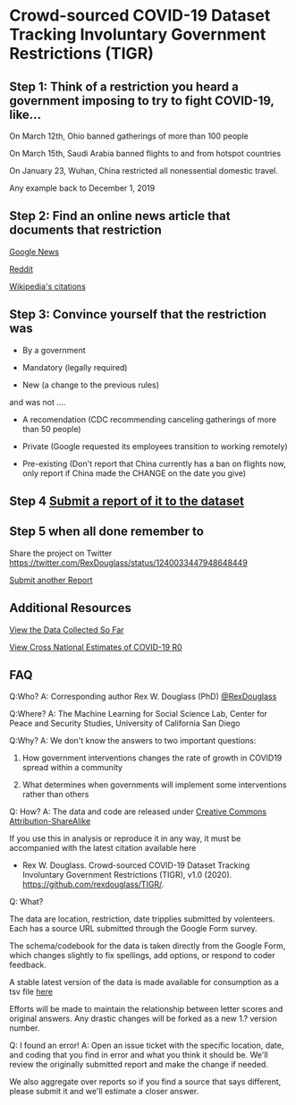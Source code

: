 # Crowd-sourced COVID-19 Dataset Tracking Involuntary Government Restrictions (TIGR)

## Step 1: Think of a restriction you heard a government imposing to try to fight COVID-19, like...

On March 12th, Ohio banned gatherings of more than 100 people

On March 15th, Saudi Arabia banned flights to and from hotspot countries

On January 23, Wuhan, China restricted all nonessential domestic travel.

Any example back to December 1, 2019

## Step 2: Find an online news article that documents that restriction

[Google News](https://news.google.com/search?q=covid&hl=en-US)

[Reddit](https://www.reddit.com/r/Coronavirus/)

[Wikipedia's citations](https://en.wikipedia.org/wiki/2019%E2%80%9320_coronavirus_pandemic)

## Step 3: Convince yourself that the restriction was

- By a government

- Mandatory (legally required)

- New (a change to the previous rules)


and was not ....

- A recomendation  (CDC recommending canceling gatherings of more than 50 people)

- Private  (Google requested its employees transition to working remotely)

- Pre-existing  (Don't report that China currently has a ban on flights now, only report if China made the CHANGE on the date you give)


## Step 4 [Submit a report of it to the dataset](https://forms.gle/ESytGHMzUTvNf6RJA)


## Step 5 when all done remember to

Share the project on Twitter https://twitter.com/RexDouglass/status/1240033447948648449

[Submit another Report](https://forms.gle/ESytGHMzUTvNf6RJA)

## Additional Resources

[View the Data Collected So Far](https://rexdouglass.github.io/TIGR/TIGR_landing_page.nb.html)

[View Cross National Estimates of COVID-19 R0](https://rexdouglass.github.io/TIGR/R0_estimates.nb.html)

## FAQ

Q:Who? A: Corresponding author Rex W. Douglass (PhD) [@RexDouglass](https://twitter.com/RexDouglass/status/1240033447948648449)

Q:Where? A: The Machine Learning for Social Science Lab, Center for Peace and Security Studies, University of California San Diego

Q:Why? A: We don't know the answers to two important questions:

1) How government interventions changes the rate of growth in COVID19 spread within a community

2) What determines when governments will implement some interventions rather than others

Q: How? A: The data and code are released under [Creative Commons Attribution-ShareAlike](https://creativecommons.org/licenses/by-sa/4.0/legalcode)

If you use this in analysis or reproduce it in any way, it must be accompanied with the latest citation available here
- Rex W. Douglass. Crowd-sourced COVID-19 Dataset Tracking Involuntary Government Restrictions (TIGR), v1.0 (2020). https://github.com/rexdouglass/TIGR/.

Q: What?

The data are location, restriction, date tripplies submitted by volenteers. Each has a source URL submitted through the Google Form survey. 

The schema/codebook for the data is taken directly from the Google Form, which changes slightly to fix spellings, add options, or respond to coder feedback.

A stable latest version of the data is made available for consumption as a tsv file [here](https://raw.githubusercontent.com/rexdouglass/TIGR/master/data_out/TIGR_version1_latest.tsv)

Efforts will be made to maintain the relationship between letter scores and original answers. Any drastic changes will be forked as a new 1.? version number.

Q: I found an error! A: Open an issue ticket with the specific location, date, and coding that you find in error and what you think it should be. We'll review the originally submitted report and make the change if needed.

We also aggregate over reports so if you find a source that says different, please submit it and we'll estimate a closer answer.



